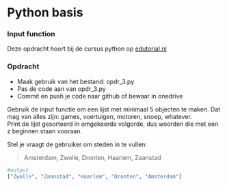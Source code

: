 # Python basis

### Input function
Deze opdracht hoort bij de cursus python op [edutorial.nl](https://www.edutorial.nl/course/python)

### Opdracht

* Maak gebruik van het bestand: opdr_3.py
* Pas de code aan van opdr_3.py
* Commit en push je code naar github of bewaar in onedrive

Gebruik de input functie om een lijst met minimaal 5 objecten te maken. Dat mag van alles zijn: games, voertuigen, motoren, snoep, whatever.  
Print de lijst gesorteerd in omgekeerde volgorde, dus woorden die met een z beginnen staan vooraan.

Stel je vraagt de gebruiker om steden in te vullen:
> Amsterdam, Zwolle, Dronten, Haarlem, Zaanstad

```python
#output
["Zwolle", "Zaanstad", "Haarlem", "Dronten", "Amsterdam"]
```
